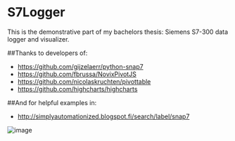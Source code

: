 # S7Logger
This is the demonstrative part of my bachelors thesis:
Siemens S7-300 data logger and visualizer.

##Thanks to developers of: 
* https://github.com/gijzelaerr/python-snap7
* https://github.com/fbrussa/NovixPivotJS
* https://github.com/nicolaskruchten/pivottable
* https://github.com/highcharts/highcharts

##And for helpful examples in:
* http://simplyautomationized.blogspot.fi/search/label/snap7

![image](http://i.imgur.com/lX1rDIC.png?1)
